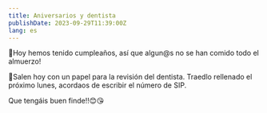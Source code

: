 ```yaml
---
title: Aniversarios y dentista
publishDate: 2023-09-29T11:39:00Z
lang: es
---
```


🎂Hoy hemos tenido cumpleaños, así que algun@s no se han comido todo el almuerzo!

🦷Salen hoy con un papel para la revisión del dentista. Traedlo rellenado el próximo lunes, acordaos de escribir el número de SIP.

Que tengáis buen finde!!😊😘
